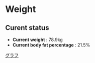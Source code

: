 # Weight

## Curent status
- **Current weight** : 78.9kg
- **Current body fat percentage** : 21.5%

[グラフ](http://yasuharu519.github.io/Weight/)


